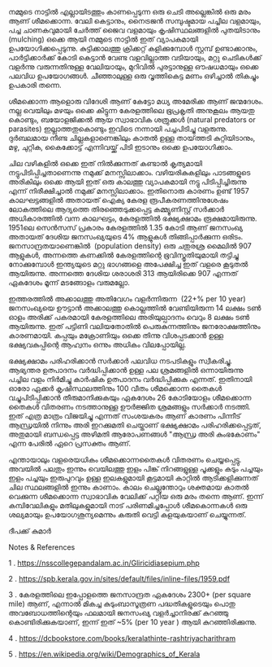 നമ്മുടെ നാട്ടിൽ എല്ലായിടത്തും കാണപ്പെടുന്ന ഒരു ചെടി അല്ലെങ്കിൽ ഒരു മരം ആണ് ശീമക്കൊന്ന. വേലി കെട്ടാനും, നൈട്രജൻ സമ്പുഷ്ടമായ പച്ചില വളമായും, പച്ച ചാണകവുമായി ചേർത്ത് ജൈവ വളമായും കൃഷിസ്ഥലങ്ങളിൽ പുതയിടാനും (mulching) ഒക്കെ ആയി നമ്മുടെ നാട്ടിൽ ഇത് വ്യാപകമായി ഉപയോഗിക്കപ്പെടുന്നു. കുട്ടിക്കാലത്തു ക്രിക്കറ്റ് കളിക്കുമ്പോൾ സ്റ്റമ്പ് ഉണ്ടാക്കാനും, പാർട്ടിക്കാർക്ക് കോടി കെട്ടാൻ വേണ്ട വളവില്ലാത്ത വടിയായും, മറ്റു ചെടികൾക്ക് വളർന്നു വരുന്നതിനുള്ള വേലിയായും, മുറിവിൽ പുരട്ടാനുള്ള ഔഷധമായും ഒക്കെ പലവിധ ഉപയോഗങ്ങൾ. ചീഞ്ഞാലുള്ള ഒരു വൃത്തികെട്ട മണം ഒഴിച്ചാൽ തികച്ചും ഉപകാരി തന്നെ.

ശീമക്കൊന്ന ആളൊരു വിദേശി ആണ് കേട്ടോ മധ്യ അമേരിക്ക ആണ് ജന്മദേശം. നല്ല വെയിലും മഴയും ഒക്കെ കിട്ടുന്ന കേരളത്തിലെ ഭൂപ്രകൃതി അനുകൂലം ആയതു കൊണ്ടും, ബയോളജിക്കൽ ആയ സ്വാഭാവിക ശത്രുക്കൾ (natural predators or parasites) ഇല്ലാത്തതുകൊണ്ടും ഇവിടെ നന്നായി പച്ചപിടിച്ചു വളരുന്നു. ദുർബലമായ നീണ്ട ചില്ലകളാണെങ്കിലും കാതൽ ഉള്ള തായ്‌ത്തടി കുറ്റിയിടാനും, മഴു, ചുറ്റിക, കൈക്കോട്ട് എന്നിവയ്ക്ക് പിടി ഇടാനും ഒക്കെ ഉപയോഗിക്കാം.

ചില വഴികളിൽ ഒക്കെ ഇത് നിൽക്കുന്നത് കണ്ടാൽ കൃത്യമായി നട്ടുപിടിപ്പിച്ചതാണെന്നു നമുക്ക് മനസ്സിലാക്കാം. വഴിയരികുകളിലും പാടങ്ങളുടെ അരികിലും ഒക്കെ ആയി ഇത് ഒരു കാലത്തു വ്യാപകമായി നട്ടു പിടിപ്പിച്ചിരുന്നു എന്ന് നിരീക്ഷിച്ചാൽ നമുക്ക് മനസ്സിലാക്കാം. ഇതിനൊരു കാരണം ഉണ്ട് 1957 കാലഘട്ടങ്ങളിൽ അതായത് ഐക്യ കേരള രൂപീകരണത്തിനുശേഷം ലോകത്തിലെ ആദ്യത്തെ തിരഞ്ഞെടുക്കപ്പെട്ട കമ്മ്യൂണിസ്റ്റ് സർക്കാർ അധികാരത്തിൽ വന്ന കാലഘട്ടം, കേരളത്തിൽ ഭക്ഷ്യക്ഷാമം രൂക്ഷമായിരുന്നു. 1951ലെ സെൻസസ് പ്രകാരം കേരളത്തിൽ 1.35 കോടി ആണ് ജനസംഖ്യ അതായത് ദേശിയ ജനസംഖ്യയുടെ 4% ആളുകൾ തിങ്ങിപ്പാർക്കുന്ന ഒരിടം. ജനസാന്ദ്രതയാണെങ്കിൽ  (population density) ഒരു ചതുരശ്ര മൈലിൽ 907 ആളുകൾ, അന്നത്തെ കണക്കിൽ കേരളത്തിന്റെ ഭൂവിസ്തൃതിയുമായി തട്ടിച്ചു നോക്കുമ്പോൾ ഇന്ത്യയുടെ മറ്റു ഭാഗങ്ങളെ അപേക്ഷിച്ച ഇത് വളരെ കൂടുതൽ ആയിരുന്നു. അന്നത്തെ ദേശിയ ശരാശരി 313 ആയിരിക്കെ 907 എന്നത് ഏകദേശം മൂന്ന് മടങ്ങോളം വരുമല്ലോ.

ഇത്തരത്തിൽ അക്കാലത്തു അതിവേഗം വളർന്നിരുന്ന  (22+% per 10 year) ജനസംഖ്യയെ ഊട്ടാൻ അക്കാലത്തു കൊല്ലത്തിൽ വേണ്ടിയിരുന്ന 14 ലക്ഷം ടൺ ഓളം അരിക്ക് പകരമായി കേരളത്തിലെ അരിയുല്പാദനം വെറും 8 ലക്ഷം ടൺ ആയിരുന്നു. ഇത് പട്ടിണി വലിയതോതിൽ പെരുകുന്നത്തിനും ജനരോക്ഷത്തിനും  കാരണമായി. കപ്പയും മക്രോണിയും ഒക്കെ തിന്നു വിശപ്പടക്കാൻ ഉള്ള ഭക്ഷ്യവകുപ്പിന്റെ ആഹ്വനം ഒന്നും അധികം വിലപ്പോയില്ല.

ഭക്ഷ്യക്ഷാമം പരിഹരിക്കാൻ സർക്കാർ പലവിധ നടപടികളും സ്വീകരിച്ചു. ആഭ്യന്തര ഉത്പാദനം വർദ്ധിപ്പിക്കാൻ ഉള്ള പല ശ്രമങ്ങളിൽ ഒന്നായിരുന്നു പച്ചില വളം നിർമിച്ചു കാർഷിക ഉത്പാദനം വർദ്ധിപ്പിക്കുക എന്നത്. ഇതിനായി ഓരോ ഏക്കർ കൃഷിസ്ഥലത്തിനും 100 വീതം ശീമക്കൊന്ന തൈകൾ വച്ചുപിടിപ്പിക്കാൻ തീരുമാനിക്കുകയും ഏകദേശം 26 കോടിയോളം ശീമക്കൊന്ന തൈകൾ വിതരണം നടത്താനുള്ള ഊർജ്ജിത ശ്രമങ്ങളും സർക്കാർ നടത്തി. ഇത് എത്ര മാത്രം വിജയിച്ചു എന്നത് സംശയകരം ആണ് കാരണം പിന്നീട് ആന്ധ്രയിൽ നിന്നും അരി ഇറക്കുമതി ചെയ്താണ് ഭക്ഷ്യക്ഷാമം പരിഹരിക്കപ്പെട്ടത്, അതുമായി ബന്ധപ്പെട്ട അഴിമതി ആരോപണങ്ങൾ "ആന്ധ്ര അരി കുംഭകോണം" എന്ന പേരിൽ ഏറെ പ്രസക്തം ആണ്.

എന്തായാലും വളരെയധികം ശീമക്കൊന്നതൈകൾ വിതരണം ചെയ്യപ്പെട്ടു. അവയിൽ പലതും ഇന്നും വെയിലത്തു ഇളം പിങ്ക് നിറങ്ങളുള്ള പൂക്കളും കടും പച്ചയും ഇളം പച്ചയും ഇരുപുറവും ഉള്ള ഇലകളുമായി കൂട്ടമായി കാറ്റിൽ ആടിക്കളിക്കുന്നത് ചില സ്ഥലങ്ങളിൽ ഇന്നും കാണാം. കാലം ചെല്ലുന്തോറും ശക്തമായ കാതൽ വെക്കുന്ന ശീമക്കൊന്ന സ്വാഭാവിക വേലിക്ക് പറ്റിയ ഒരു മരം തന്നെ ആണ്. ഇന്ന് കമ്പിവേലികളും മതിലുകളുമായി നാട് പരിണമിച്ചപ്പോൾ ശീമകൊന്നകൾ ഒരു ശല്യമായും ഉപയോഗശൂന്യമെന്നും കരുതി വെട്ടി കളയുകയാണ് ചെയ്യുന്നത്.

ദീപക്ക് കുമാർ

Notes & References

1 . <https://nsscollegepandalam.ac.in/Gliricidiasepium.php>

2 . <https://spb.kerala.gov.in/sites/default/files/inline-files/1959.pdf>

3 . കേരളത്തിലെ ഇപ്പോളത്തെ ജനസാന്ദ്രത ഏകദേശം 2300+ (per square mile) ആണ്, എന്നാൽ മികച്ച കുടുംബാസൂത്രണ പദ്ധതികളുടെയും പൊതു അവബോധത്തിന്റെയും ഫലമായി ജനസംഖ്യ വളർച്ചാനിരക്ക് കുറഞ്ഞു കൊണ്ടിരിക്കുകയാണ്, ഇന്ന് ഇത് ~5% (per 10 year ) ആയി കുറഞ്ഞിരിക്കുന്നു.

4 . <https://dcbookstore.com/books/keralathinte-rashtriyacharithram>

5 . <https://en.wikipedia.org/wiki/Demographics_of_Kerala>
